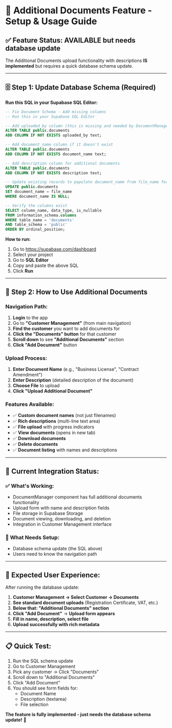 # 📎 Additional Documents Feature - Setup & Usage Guide

## ✅ **Feature Status: AVAILABLE but needs database update**

The Additional Documents upload functionality with descriptions **IS implemented** but requires a quick database schema update.

---

## 🗄️ **Step 1: Update Database Schema (Required)**

**Run this SQL in your Supabase SQL Editor:**

```sql
-- Fix Document Schema - Add missing columns
-- Run this in your Supabase SQL Editor

-- Add uploaded_by column (this is missing and needed by DocumentManager)
ALTER TABLE public.documents 
ADD COLUMN IF NOT EXISTS uploaded_by text;

-- Add document_name column if it doesn't exist  
ALTER TABLE public.documents 
ADD COLUMN IF NOT EXISTS document_name text;

-- Add description column for additional documents
ALTER TABLE public.documents 
ADD COLUMN IF NOT EXISTS description text;

-- Update existing records to populate document_name from file_name for backward compatibility
UPDATE public.documents 
SET document_name = file_name 
WHERE document_name IS NULL;

-- Verify the columns exist
SELECT column_name, data_type, is_nullable 
FROM information_schema.columns 
WHERE table_name = 'documents' 
AND table_schema = 'public'
ORDER BY ordinal_position;
```

**How to run:**
1. Go to https://supabase.com/dashboard
2. Select your project
3. Go to **SQL Editor**
4. Copy and paste the above SQL
5. Click **Run**

---

## 📱 **Step 2: How to Use Additional Documents**

### **Navigation Path:**
1. **Login** to the app
2. Go to **"Customer Management"** (from main navigation)
3. **Find the customer** you want to add documents for
4. **Click the "Documents" button** for that customer
5. **Scroll down** to see **"Additional Documents"** section
6. **Click "Add Document"** button

### **Upload Process:**
1. **Enter Document Name** (e.g., "Business License", "Contract Amendment")
2. **Enter Description** (detailed description of the document)
3. **Choose File** to upload
4. **Click "Upload Additional Document"**

### **Features Available:**
- ✅ **Custom document names** (not just filenames)
- ✅ **Rich descriptions** (multi-line text area)
- ✅ **File upload** with progress indicators
- ✅ **View documents** (opens in new tab)
- ✅ **Download documents** 
- ✅ **Delete documents**
- ✅ **Document listing** with names and descriptions

---

## 🎯 **Current Integration Status:**

### ✅ **What's Working:**
- DocumentManager component has full additional documents functionality
- Upload form with name and description fields
- File storage in Supabase Storage
- Document viewing, downloading, and deletion
- Integration in Customer Management interface

### 🔧 **What Needs Setup:**
- Database schema update (the SQL above)
- Users need to know the navigation path

---

## 🚀 **Expected User Experience:**

After running the database update:

1. **Customer Management → Select Customer → Documents**
2. **See standard document uploads** (Registration Certificate, VAT, etc.)
3. **Below that: "Additional Documents" section**
4. **Click "Add Document"** → **Upload form appears**
5. **Fill in name, description, select file**
6. **Upload successfully with rich metadata**

---

## 📋 **Quick Test:**

1. Run the SQL schema update
2. Go to Customer Management
3. Pick any customer → Click "Documents"
4. Scroll down to "Additional Documents"
5. Click "Add Document"
6. You should see form fields for:
   - Document Name
   - Description (textarea)
   - File selection

**The feature is fully implemented - just needs the database schema update!** 🎉